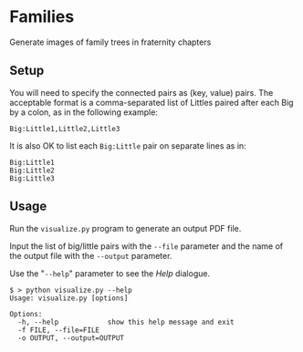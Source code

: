# Families
Generate images of family trees in fraternity chapters

## Setup
You will need to specify the connected pairs as (key, value) pairs. The acceptable format is a comma-separated list of Littles paired after each Big by a colon, as in the following example:

    Big:Little1,Little2,Little3

It is also OK to list each `Big:Little` pair on separate lines as in:

    Big:Little1
    Big:Little2
    Big:Little3

## Usage
Run the `visualize.py` program to generate an output PDF file.

Input the list of big/little pairs with the `--file` parameter and the name of the output file with the `--output` parameter.

Use the "`--help`" parameter to see the *Help* dialogue.

    $ > python visualize.py --help
    Usage: visualize.py [options]
    
    Options:
      -h, --help            show this help message and exit
      -f FILE, --file=FILE
      -o OUTPUT, --output=OUTPUT


